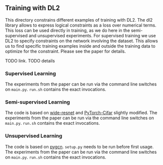## Training with DL2

This directory constrains different examples of training with DL2.
The dl2 library allows to express logical constraints as a loss over numerical terms.
This loss can be used directly in training, as we do here in the semi-supervised and unsupervised experiments.
For supervised training we use DL2 to specify constraints on the network involving the dataset. This allows us to find specific training examples inside and outside the training data to optimize for the constraint. Please see the paper for details.

TODO link.
TODO details

### Supervised Learning
The experiments from the paper can be run via the command line switches on `main.py`.
`run.sh` contains the exact invocations.

### Semi-supervised Learning
The code is based on [wide-resnet](https://github.com/meliketoy/wide-resnet.pytorch) and [PyTorch-Cifar](https://github.com/kuangliu/pytorch-cifar) slightly modified.
The experiments from the paper can be run via the command line switches on `main.py`.
`run.sh` contains the exact invocations.

### Unsupervised Learning
The code is based on [pygcn](https://github.com/tkipf/pygcn).
`setup.py` needs to be run before first usage.
The experiments from the paper can be run via the command line switches on `main.py`.
`run.sh` contains the exact invocations.
